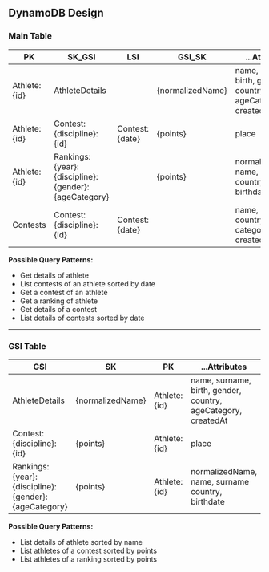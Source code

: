 ## DynamoDB Design

### Main Table

| PK           | SK_GSI                                              | LSI            | GSI_SK           | ...Attributes                                                 |
| ------------ | --------------------------------------------------- | -------------- | ---------------- | ------------------------------------------------------------- |
| Athlete:{id} | AthleteDetails                                      |                | {normalizedName} | name, surname, birth, gender, country, ageCategory, createdAt |
| Athlete:{id} | Contest:{discipline}:{id}                           | Contest:{date} | {points}         | place                                                         |
| Athlete:{id} | Rankings:{year}:{discipline}:{gender}:{ageCategory} |                | {points}         | normalizedName, name, surname country, birthdate              |
| Contests     | Contest:{discipline}:{id}                           | Contest:{date} |                  | name, city, country, prize, category, profile, createdAt      |

**Possible Query Patterns:**
- Get details of athlete
- List contests of an athlete sorted by date
- Get a contest of an athlete
- Get a ranking of athlete
- Get details of a contest
- List details of contests sorted by date

---

### GSI Table

| GSI                                                 | SK               | PK           | ...Attributes                                                 |
| --------------------------------------------------- | ---------------- | ------------ | ------------------------------------------------------------- |
| AthleteDetails                                      | {normalizedName} | Athlete:{id} | name, surname, birth, gender, country, ageCategory, createdAt |
| Contest:{discipline}:{id}                           | {points}         | Athlete:{id} | place                                                         |
| Rankings:{year}:{discipline}:{gender}:{ageCategory} | {points}         | Athlete:{id} | normalizedName, name, surname country, birthdate              |

**Possible Query Patterns:**
- List details of athlete sorted by name
- List athletes of a contest sorted by points
- List athletes of a ranking sorted by points
